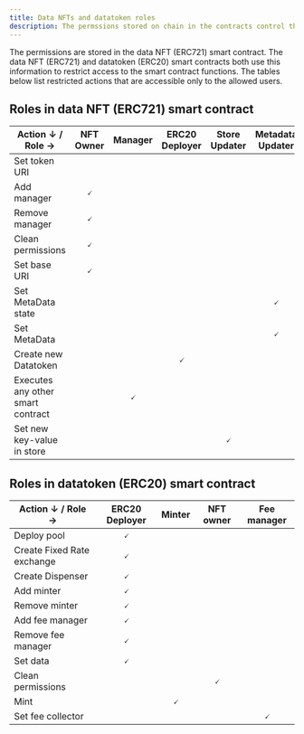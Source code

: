 ```yaml
---
title: Data NFTs and datatoken roles
description: The permssions stored on chain in the contracts control the access to the data NFT (ERC721) and datatoken (ERC20) smart contract functions. 
---
```


The permissions are stored in the data NFT (ERC721) smart contract. The data NFT (ERC721) and datatoken (ERC20) smart contracts both use this information to restrict access to the smart contract functions. The tables below list restricted actions that are accessible only to the allowed users.

## Roles in data NFT (ERC721) smart contract

| Action &darr; / Role &rarr;       | NFT Owner          | Manager            | ERC20 Deployer     | Store Updater      | Metadata Updater   |
|-----------------------------------|--------------------|--------------------|--------------------|--------------------|--------------------|
| Set token URI                     |    |                    |                    |                    |                    |
| Add manager                       | <center>🗸</center> |                    |                    |                    |                    |
| Remove manager                    | <center>🗸</center> |                    |                    |                    |                    |
| Clean permissions                 | <center>🗸</center> |                    |                    |                    |                    |
| Set base URI                      | <center>🗸</center> |                    |                    |                    |                    |
| Set MetaData state                |                    |                    |                    |                    | <center>🗸</center> |
| Set MetaData                      |                    |                    |                    |                    | <center>🗸</center> |
| Create new Datatoken              |                    |                    | <center>🗸</center> |                    |                    |
| Executes any other smart contract |                    | <center>🗸</center> |                    |                    |                    |
| Set new key-value in store        |                    |                    |                    | <center>🗸</center> |                    |

## Roles in datatoken (ERC20) smart contract

| Action  &darr;  / Role  &rarr; | ERC20 Deployer           | Minter                   | NFT owner                | Fee manager              |
|--------------------------------|--------------------------|--------------------------|--------------------------|--------------------------|
| Deploy pool                    | <center>🗸</center> |                          |                          |                          |
| Create Fixed Rate exchange     | <center>🗸</center> |                          |                          |                          |
| Create Dispenser               | <center>🗸</center> |                          |                          |                          |
| Add minter                     | <center>🗸</center> |                          |                          |                          |
| Remove minter                  | <center>🗸</center> |                          |                          |                          |
| Add fee manager                | <center>🗸</center> |                          |                          |                          |
| Remove fee manager             | <center>🗸</center> |                          |                          |                          |
| Set data                       | <center>🗸</center> |                          |                          |                          |
| Clean permissions              |                          |                          | <center>🗸</center> |                          |
| Mint                           |                          | <center>🗸</center> |                          |                          |
| Set fee collector              |                          |                          |                          | <center>🗸</center> |
